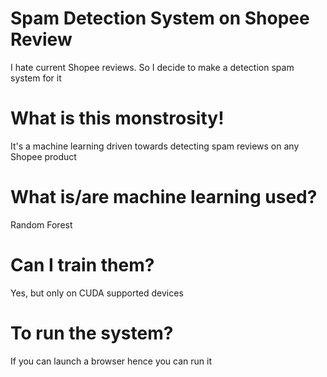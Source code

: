 # Spam Detection System on Shopee Review
I hate current Shopee reviews. So I decide to make a detection spam system for it

# What is this monstrosity!
It's a machine learning driven towards detecting spam reviews on any Shopee product

# What is/are machine learning used?
Random Forest 

# Can I train them?
Yes, but only on CUDA supported devices 

# To run the system?
If you can launch a browser hence you can run it

